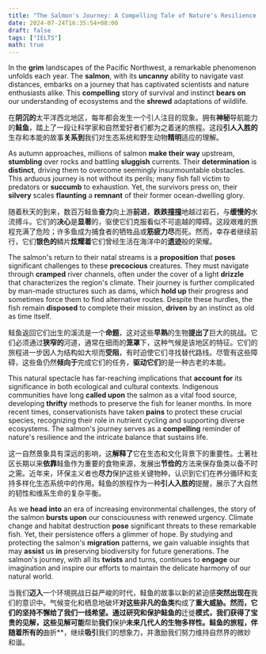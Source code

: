 ```yaml
---
title: "The Salmon's Journey: A Compelling Tale of Nature's Resilience 鲑鱼的旅程：大自然韧性的引人入胜的故事"
date: 2024-07-24T16:35:54+08:00
draft: false
tags: ["IELTS"]
math: true
---
```


In the **grim** landscapes of the Pacific Northwest, a remarkable phenomenon unfolds each year. The **salmon**, with its **uncanny** ability to navigate vast distances, embarks on a journey that has captivated scientists and nature enthusiasts alike. This **compelling** story of survival and instinct **bears on** our understanding of ecosystems and the **shrewd** adaptations of wildlife.

在**阴沉的**太平洋西北地区，每年都会发生一个引人注目的现象。拥有**神秘**导航能力的**鲑鱼**，踏上了一段让科学家和自然爱好者们都为之着迷的旅程。这段**引人入胜的**生存和本能的故事**关系到**我们对生态系统和野生动物**精明**适应的理解。

As autumn approaches, millions of salmon **make their way** upstream, **stumbling** over rocks and battling **sluggish** currents. Their **determination** is **distinct**, driving them to overcome seemingly insurmountable obstacles. This  arduous journey is not without its perils; many fish fall victim to  predators or **succumb** to exhaustion. Yet, the survivors press on, their **silvery** scales **flaunting** a **remnant** of their former ocean-dwelling glory.

随着秋天的到来，数百万鲑鱼**奋力**向上游**前进**，**跌跌撞撞**地越过岩石，与**缓慢的**水流搏斗。它们的**决心**是**显著**的，驱使它们克服看似不可逾越的障碍。这段艰难的旅程充满了危险；许多鱼成为捕食者的牺牲品或**筋疲力尽**而死。然而，幸存者继续前行，它们**银色的**鳞片**炫耀着**它们曾经生活在海洋中的**遗迹**般的荣耀。

The salmon's return to their natal streams is a **proposition** that **poses** significant challenges to these **precocious** creatures. They must navigate through **cramped** river channels, often under the cover of a light **drizzle** that characterizes the region's climate. Their journey is further complicated by man-made structures such as dams, which **hold up** their progress and sometimes force them to find alternative routes. Despite these hurdles, the fish remain **disposed** to complete their mission, **driven** by an instinct as old as time itself.

鲑鱼返回它们出生的溪流是一个**命题**，这对这些**早熟**的生物**提出了**巨大的挑战。它们必须通过**狭窄的**河道，通常在细雨的**笼罩**下，这种气候是该地区的特征。它们的旅程进一步因人为结构如大坝而**受阻**，有时迫使它们寻找替代路线。尽管有这些障碍，这些鱼仍然**倾向于**完成它们的任务，**驱动它们**的是一种古老的本能。

This natural spectacle has far-reaching implications that **account for** its significance in both ecological and cultural contexts. Indigenous communities have long **called upon** the salmon as a vital food source, developing **thrifty** methods to preserve the fish for leaner months. In more recent times, conservationists have taken **pains** to protect these crucial species, recognizing their role in nutrient  cycling and supporting diverse ecosystems. The salmon's journey serves  as a **compelling** reminder of nature's resilience and the intricate balance that sustains life.

这一自然景象具有深远的影响，这**解释了**它在生态和文化背景下的重要性。土著社区长期以来**依靠**鲑鱼作为重要的食物来源，发展出**节俭的**方法来保存鱼类以备不时之需。近年来，环保主义者也**尽力**保护这些关键物种，认识到它们在养分循环和支持多样化生态系统中的作用。鲑鱼的旅程作为一种**引人入胜的**提醒，展示了大自然的韧性和维系生命的复杂平衡。

As we **head into** an era of increasing environmental challenges, the story of the salmon **bursts upon** our consciousness with renewed urgency. Climate change and habitat destruction **pose** significant threats to these remarkable fish. Yet, their persistence  offers a glimmer of hope. By studying and protecting the salmon's **migration** patterns, we gain valuable insights that may **assist** us **in** preserving biodiversity for future generations. The salmon's journey, with all its **twists** and turns, continues to **engage** our imagination and inspire our efforts to maintain the delicate harmony of our natural world.

当我们**迈入**一个环境挑战日益严峻的时代，鲑鱼的故事以新的紧迫感**突然出现在**我们的意识中。气候变化和栖息地破坏**对这些非凡的鱼类**构成了**重大威胁。然而，它们的坚持不懈给了我们一线希望。通过研究和保护鲑鱼的**迁徙**模式，我们获得了宝贵的见解，这些见解可能**帮助**我们**保护**未来几代人的生物多样性。鲑鱼的旅程，伴随着所有的**曲折**，继续**吸引**我们的想象力，并激励我们努力维持自然界的微妙和谐。
